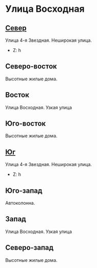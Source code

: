 # Улица Восходная

## [Север](./09580050.md)

Улица 4-я Звездная.
Неширокая улица.

* Z:    h

## Северо-восток

Высотные жилые дома.

## Восток

Улица Восходная.
Узкая улица

## Юго-восток

Высотные жилые дома.

## [Юг](./09580060.md)

Улица 4-я Звездная.
Неширокая улица.

* Z:    h

## Юго-запад

Автоколонна.

## Запад

Улица Восходная.
Узкая улица

## Северо-запад

Высотные жилые дома.
